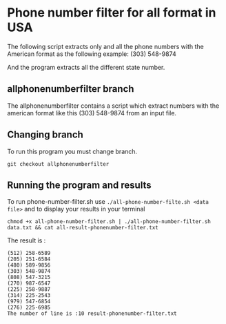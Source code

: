 
# Phone number filter for all format in USA
 
The following script extracts only and all the phone numbers with the American format as the following example: (303) 548-9874

And the program extracts all the different state number.

## allphonenumberfilter branch
 The allphonenumberfilter contains a script which extract numbers with the american format like this (303) 548-9874 from an input file.

## Changing branch
To run this program you must change branch.
 ```
 git checkout allphonenumberfilter
 ```
 
 ## Running the program and results
 
To run phone-number-filter.sh use `./all-phone-number-filte.sh <data file>` and to display your results in your terminal
```
chmod +x all-phone-number-filter.sh | ./all-phone-number-filter.sh data.txt && cat all-result-phonenumber-filter.txt
```
The result is :
```
(512) 258-6589
(205) 251-6584
(480) 589-9856
(303) 548-9874
(808) 547-3215
(270) 987-6547
(225) 258-9887
(314) 225-2543
(979) 547-6854
(276) 225-6985
The number of line is :10 result-phonenumber-filter.txt

```

